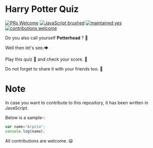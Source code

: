 # Harry Potter Quiz

[![PRs Welcome](https://img.shields.io/badge/PRs-welcome-brightgreen.svg?style=flat-square)](http://makeapullrequest.com) [![JavaScript brushed](https://img.shields.io/badge/JavaScript-brushed-orange)]() [![maintained yes](https://img.shields.io/badge/maintained-yes-brightgreen)]() [![contributions welcome](https://img.shields.io/badge/contributions-welcome-blue)]()



Do you also call yourself **Potterhead** ? 🎩

Well then let's see.:eye:

Play this quiz 🎲 and check your score. 📑

Do not forget to share it with your friends too. 💯

# Note

In case you want to contribute to this repository, it has been written in JavaScript.

Below is a sample-:

```javascript
var name="Arpita";
console.log(name);

```

All contributions are welcome. :smiley:

